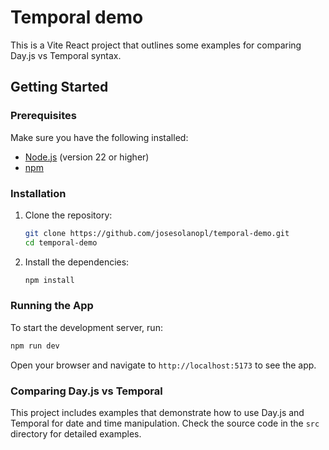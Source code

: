 # Temporal demo

This is a Vite React project that outlines some examples for comparing Day.js vs Temporal syntax.

## Getting Started

### Prerequisites

Make sure you have the following installed:

- [Node.js](https://nodejs.org/) (version 22 or higher)
- [npm](https://www.npmjs.com/)

### Installation

1. Clone the repository:

   ```sh
   git clone https://github.com/josesolanopl/temporal-demo.git
   cd temporal-demo
   ```

2. Install the dependencies:
   ```sh
   npm install
   ```

### Running the App

To start the development server, run:

```sh
npm run dev
```

Open your browser and navigate to `http://localhost:5173` to see the app.

### Comparing Day.js vs Temporal

This project includes examples that demonstrate how to use Day.js and Temporal for date and time manipulation. Check the source code in the `src` directory for detailed examples.
